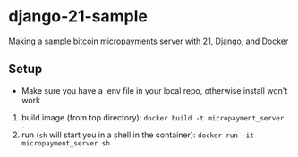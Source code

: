 # django-21-sample
Making a sample bitcoin micropayments server with 21, Django, and Docker

## Setup
* Make sure you have a .env file in your local repo, otherwise install won't work
1) build image (from top directory): `docker build -t micropayment_server .`
2) run (`sh` will start you in a shell in the container): `docker run -it micropayment_server sh` 